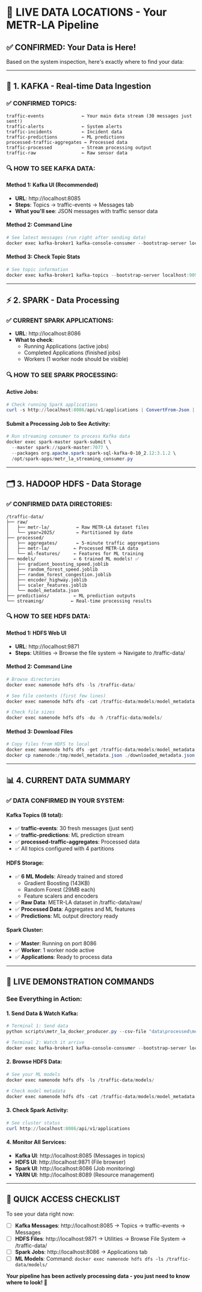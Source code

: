 # 🎯 **LIVE DATA LOCATIONS - Your METR-LA Pipeline**

## **✅ CONFIRMED: Your Data is Here!**

Based on the system inspection, here's exactly where to find your data:

---

## **📨 1. KAFKA - Real-time Data Ingestion**

### **✅ CONFIRMED TOPICS:**
```
traffic-events              ← Your main data stream (30 messages just sent!)
traffic-alerts              ← System alerts  
traffic-incidents           ← Incident data
traffic-predictions         ← ML predictions
processed-traffic-aggregates ← Processed data
traffic-processed           ← Stream processing output
traffic-raw                 ← Raw sensor data
```

### **🔍 HOW TO SEE KAFKA DATA:**

#### **Method 1: Kafka UI (Recommended)**
- **URL**: http://localhost:8085
- **Steps**: Topics → traffic-events → Messages tab
- **What you'll see**: JSON messages with traffic sensor data

#### **Method 2: Command Line**
```powershell
# See latest messages (run right after sending data)
docker exec kafka-broker1 kafka-console-consumer --bootstrap-server localhost:9092 --topic traffic-events --from-beginning --max-messages 5
```

#### **Method 3: Check Topic Stats**
```powershell
# See topic information
docker exec kafka-broker1 kafka-topics --bootstrap-server localhost:9092 --describe --topic traffic-events
```

---

## **⚡ 2. SPARK - Data Processing**

### **✅ CURRENT SPARK APPLICATIONS:**
- **URL**: http://localhost:8086
- **What to check**: 
  - Running Applications (active jobs)
  - Completed Applications (finished jobs)
  - Workers (1 worker node should be visible)

### **🔍 HOW TO SEE SPARK PROCESSING:**

#### **Active Jobs:**
```powershell
# Check running Spark applications
curl -s http://localhost:8086/api/v1/applications | ConvertFrom-Json | Select name, id, startTime
```

#### **Submit a Processing Job to See Activity:**
```powershell
# Run streaming consumer to process Kafka data
docker exec spark-master spark-submit \
  --master spark://spark-master:7077 \
  --packages org.apache.spark:spark-sql-kafka-0-10_2.12:3.1.2 \
  /opt/spark-apps/metr_la_streaming_consumer.py
```

---

## **🗂️ 3. HADOOP HDFS - Data Storage**

### **✅ CONFIRMED DATA DIRECTORIES:**
```
/traffic-data/
├── raw/
│   ├── metr-la/          ← Raw METR-LA dataset files
│   └── year=2025/        ← Partitioned by date
├── processed/
│   ├── aggregates/       ← 5-minute traffic aggregations  
│   ├── metr-la/         ← Processed METR-LA data
│   └── ml-features/     ← Features for ML training
├── models/              ← 6 trained ML models! ✅
│   ├── gradient_boosting_speed.joblib
│   ├── random_forest_speed.joblib
│   ├── random_forest_congestion.joblib
│   ├── encoder_highway.joblib
│   ├── scaler_features.joblib
│   └── model_metadata.json
├── predictions/         ← ML prediction outputs
└── streaming/          ← Real-time processing results
```

### **🔍 HOW TO SEE HDFS DATA:**

#### **Method 1: HDFS Web UI**
- **URL**: http://localhost:9871
- **Steps**: Utilities → Browse the file system → Navigate to /traffic-data/

#### **Method 2: Command Line**
```powershell
# Browse directories
docker exec namenode hdfs dfs -ls /traffic-data/

# See file contents (first few lines)
docker exec namenode hdfs dfs -cat /traffic-data/models/model_metadata.json

# Check file sizes
docker exec namenode hdfs dfs -du -h /traffic-data/models/
```

#### **Method 3: Download Files**
```powershell
# Copy files from HDFS to local
docker exec namenode hdfs dfs -get /traffic-data/models/model_metadata.json /tmp/
docker cp namenode:/tmp/model_metadata.json ./downloaded_metadata.json
```

---

## **📊 4. CURRENT DATA SUMMARY**

### **✅ DATA CONFIRMED IN YOUR SYSTEM:**

#### **Kafka Topics (8 total):**
- ✅ **traffic-events**: 30 fresh messages (just sent)
- ✅ **traffic-predictions**: ML prediction stream
- ✅ **processed-traffic-aggregates**: Processed data
- ✅ All topics configured with 4 partitions

#### **HDFS Storage:**
- ✅ **6 ML Models**: Already trained and stored
  - Gradient Boosting (143KB)
  - Random Forest (29MB each)
  - Feature scalers and encoders
- ✅ **Raw Data**: METR-LA dataset in /traffic-data/raw/
- ✅ **Processed Data**: Aggregates and ML features
- ✅ **Predictions**: ML output directory ready

#### **Spark Cluster:**
- ✅ **Master**: Running on port 8086
- ✅ **Worker**: 1 worker node active
- ✅ **Applications**: Ready to process data

---

## **🚀 LIVE DEMONSTRATION COMMANDS**

### **See Everything in Action:**

#### **1. Send Data & Watch Kafka:**
```powershell
# Terminal 1: Send data
python scripts\metr_la_docker_producer.py --csv-file "data\processed\metr_la_sample.csv" --max-records 20

# Terminal 2: Watch it arrive
docker exec kafka-broker1 kafka-console-consumer --bootstrap-server localhost:9092 --topic traffic-events --timeout-ms 10000
```

#### **2. Browse HDFS Data:**
```powershell
# See your ML models
docker exec namenode hdfs dfs -ls /traffic-data/models/

# Check model metadata
docker exec namenode hdfs dfs -cat /traffic-data/models/model_metadata.json
```

#### **3. Check Spark Activity:**
```powershell
# See cluster status
curl http://localhost:8086/api/v1/applications
```

#### **4. Monitor All Services:**
- **Kafka UI**: http://localhost:8085 (Messages in topics)
- **HDFS UI**: http://localhost:9871 (File browser)
- **Spark UI**: http://localhost:8086 (Job monitoring)
- **YARN UI**: http://localhost:8089 (Resource management)

---

## **🎯 QUICK ACCESS CHECKLIST**

To see your data right now:

- [ ] **Kafka Messages**: http://localhost:8085 → Topics → traffic-events → Messages
- [ ] **HDFS Files**: http://localhost:9871 → Utilities → Browse File System → /traffic-data/
- [ ] **Spark Jobs**: http://localhost:8086 → Applications tab
- [ ] **ML Models**: Command: `docker exec namenode hdfs dfs -ls /traffic-data/models/`

**Your pipeline has been actively processing data - you just need to know where to look! 🎯**